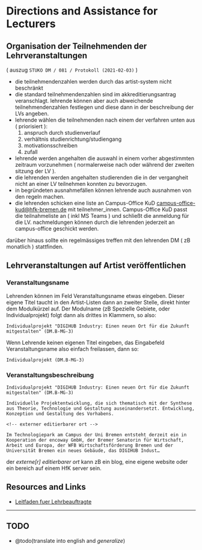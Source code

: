 # Directions and Assistance for Lecturers

## Organisation der Teilnehmenden der Lehrveranstaltungen

( auszug `STUKO DM / 081 / Protokoll (2021-02-03)` )

- die teilnehmendenzahlen werden durch das artist-system nicht beschränkt
- die standard teilnehmendenzahlen sind im akkreditierungsantrag veranschlagt. lehrende können aber auch abweichende teilnehmendenzahlen festlegen und diese dann in der beschreibung der LVs angeben.
- lehrende wählen die teilnehmenden nach einem der verfahren unten aus ( priorisiert ):
    1. anspruch durch studienverlauf
    2. verhältnis studienrichtung/studiengang
    3. motivationsschreiben
    4. zufall
- lehrende werden angehalten die auswahl in einem vorher abgestimmten zeitraum vorzunehmen ( normalerweise nach oder während der zweiten sitzung der LV ).
- die lehrenden werden angehalten studierenden die in der vergangheit nicht an einer LV teilnehmen konnten zu bevorzugen.
- in begründeten ausnahmefällen können lehrende auch ausnahmen von den regeln machen.
- die lehrenden schicken eine liste an  Campus-Office KuD <campus-office-kud@hfk-bremen.de> mit teilnehmer_innen. Campus-Office KuD passt die teilnahmeliste an ( inkl MS Teams ) und schließt die anmeldung für die LV. nachmeldungen können durch die lehrenden jederzeit an campus-office geschickt werden.

darüber hinaus sollte ein regelmässiges treffen mit den lehrenden DM ( zB monatlich ) stattfinden.

## Lehrveranstaltungen auf Artist veröffentlichen

### Veranstaltungsname

Lehrenden können im Feld Veranstaltungsname etwas eingeben. Dieser eigene Titel taucht in den Artist-Listen dann an zweiter Stelle, direkt hinter dem Modulkürzel auf. Der Modulname (zB Spezielle Gebiete, oder Individualprojekt) folgt dann als drittes in Klammern, so also:

    Individualprojekt "DIGIHUB Industry: Einen neuen Ort für die Zukunft mitgestalten" (DM.B-MG-3)

Wenn Lehrende keinen eigenen Titel eingeben, das Eingabefeld Veranstaltungsname also einfach freilassen, dann so:

    Individualprojekt (DM.B-MG-3)

### Veranstaltungsbeschreibung

    Individualprojekt "DIGIHUB Industry: Einen neuen Ort für die Zukunft mitgestalten" (DM.B-MG-3)

    Individuelle Projektentwicklung, die sich thematisch mit der Synthese aus Theorie, Technologie und Gestaltung auseinandersetzt. Entwicklung, Konzeption und Gestaltung des Vorhabens.

    <!-- externer editierbarer ort -->

    Im Technologiepark am Campus der Uni Bremen entsteht derzeit ein in Kooperation der encoway GmbH, der Bremer Senatorin für Wirtschaft, Arbeit und Europa, der WFB Wirtschaftsförderung Bremen und der Universität Bremen ein neues Gebäude, das DIGIHUB Indust…

der *externe[r] editierbarer ort* kann zB ein blog, eine eigene website oder ein bereich auf einem HfK server <!--@todo(was gibt es hier für möglichkeiten?)--> sein.

## Resources and Links

- [Leitfaden fuer Lehrbeauftragte](http://dm-hb.de/lfl)

---

## TODO

- @todo(translate into english and *generalize*)
